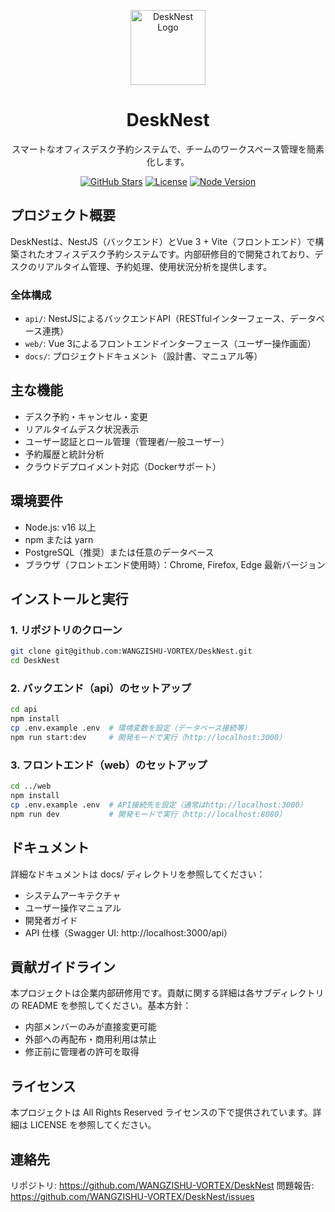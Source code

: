 <p align="center">
<a href="https://github.com/WANGZISHU-VORTEX/DeskNest" target="blank"><img src="https://nestjs.com/img/logo-small.svg" width="120" alt="DeskNest Logo" /></a>
</p>


<h1 align="center">DeskNest</h1>

<p align="center">
スマートなオフィスデスク予約システムで、チームのワークスペース管理を簡素化します。
</p>


<p align="center">
<a href="https://github.com/WANGZISHU-VORTEX/DeskNest" target="_blank"><img src="https://img.shields.io/github/stars/WANGZISHU-VORTEX/DeskNest.svg?style=social" alt="GitHub Stars" /></a>
<a href="https://github.com/WANGZISHU-VORTEX/DeskNest/blob/main/LICENSE" target="_blank"><img src="https://img.shields.io/badge/license-All%20Rights%20Reserved-red.svg" alt="License" /></a>
<a href="https://nodejs.org" target="_blank"><img src="https://img.shields.io/node/v/@nestjs/core.svg" alt="Node Version" /></a>
</p>


## プロジェクト概要

DeskNestは、NestJS（バックエンド）とVue 3 + Vite（フロントエンド）で構築されたオフィスデスク予約システムです。内部研修目的で開発されており、デスクのリアルタイム管理、予約処理、使用状況分析を提供します。

### 全体構成

- `api/`: NestJSによるバックエンドAPI（RESTfulインターフェース、データベース連携）
- `web/`: Vue 3によるフロントエンドインターフェース（ユーザー操作画面）
- `docs/`: プロジェクトドキュメント（設計書、マニュアル等）

## 主な機能

- デスク予約・キャンセル・変更
- リアルタイムデスク状況表示
- ユーザー認証とロール管理（管理者/一般ユーザー）
- 予約履歴と統計分析
- クラウドデプロイメント対応（Dockerサポート）

## 環境要件

- Node.js: v16 以上
- npm または yarn
- PostgreSQL（推奨）または任意のデータベース
- ブラウザ（フロントエンド使用時）：Chrome, Firefox, Edge 最新バージョン

## インストールと実行

### 1. リポジトリのクローン

```bash
git clone git@github.com:WANGZISHU-VORTEX/DeskNest.git
cd DeskNest
```

### 2. バックエンド（api）のセットアップ

```bash
cd api
npm install
cp .env.example .env  # 環境変数を設定（データベース接続等）
npm run start:dev     # 開発モードで実行（http://localhost:3000）
```

### 3. フロントエンド（web）のセットアップ

```bash
cd ../web
npm install
cp .env.example .env  # API接続先を設定（通常はhttp://localhost:3000）
npm run dev           # 開発モードで実行（http://localhost:8080）
```

##   ドキュメント

  詳細なドキュメントは docs/ ディレクトリを参照してください：

- システムアーキテクチャ
- ユーザー操作マニュアル
- 開発者ガイド
- API 仕様（Swagger UI: http://localhost:3000/api）

## 貢献ガイドライン

本プロジェクトは企業内部研修用です。貢献に関する詳細は各サブディレクトリの README を参照してください。基本方針：

- 内部メンバーのみが直接変更可能
- 外部への再配布・商用利用は禁止
- 修正前に管理者の許可を取得

## ライセンス

本プロジェクトは All Rights Reserved ライセンスの下で提供されています。詳細は LICENSE を参照してください。

## 連絡先

リポジトリ: https://github.com/WANGZISHU-VORTEX/DeskNest
問題報告: https://github.com/WANGZISHU-VORTEX/DeskNest/issues